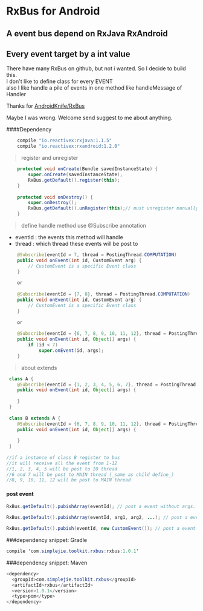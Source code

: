 # RxBus for Android
## A event bus depend on RxJava RxAndroid    
## Every event target by a int value

There have many RxBus on github, but not i wanted. So I decide to build this.      
I don't like to define class  for every EVENT     
also I like handle a pile of events in one method like handleMessage of Handler

Thanks for [AndroidKnife/RxBus](https://github.com/AndroidKnife/RxBus)


Maybe I was wrong. Welcome send suggest to me about anything.

####Dependency
```java
    compile "io.reactivex:rxjava:1.1.5"
    compile "io.reactivex:rxandroid:1.2.0"
```

>register and unregister

```java
    protected void onCreate(Bundle savedInstanceState) {
        super.onCreate(savedInstanceState);
        RxBus.getDefault().register(this);
    }
    
    protected void onDestroy() {
        super.onDestroy();
        RxBus.getDefault().unRegister(this);// must unregister manually when never use it anymore
    }
```

> define handle method use @Subscribe annotation

* eventId : the events this method will handle
* thread : which thread these events will be post to

```java
    @Subscribe(eventId = 7, thread = PostingThread.COMPUTATION)
    public void onEvent(int id, CustomEvent arg) {
        // CustomEvent is a specific Event class
    }
    
    or
    
    @Subscribe(eventId = {7, 8}, thread = PostingThread.COMPUTATION)
    public void onEvent(int id, CustomEvent arg) {
        // CustomEvent is a specific Event class
    }
    
    or
    
    @Subscribe(eventId = {6, 7, 8, 9, 10, 11, 12}, thread = PostingThread.MAIN)
    public void onEvent(int id, Object[] args) {
        if (id < 7)
            super.onEvent(id, args);
    }
```

> about extends

```java
 class A {
    @Subscribe(eventId = {1, 2, 3, 4, 5, 6, 7}, thread = PostingThread.IO)
    public void onEvent(int id, Object[] args) {
       
    }
 }
 
 class B extends A {
    @Subscribe(eventId = {6, 7, 8, 9, 10, 11, 12}, thread = PostingThread.MAIN)
    public void onEvent(int id, Object[] args) {
       
    }
 }
 
//if a instance of class B register to bus    
//it will receive all the event from 1-12    
//1, 2, 3, 4, 5 will be post to IO thread        
//6 and 7 will be post to MAIN thread (_same as child define_)
//8, 9, 10, 11, 12 will be post to MAIN thread  
```

#### post event    

```java
RxBus.getDefault().pubishArray(eventId); // post a event without args. 

RxBus.getDefault().pubishArray(eventId, arg1, arg2, ...); // post a event with variable arguments. 

RxBus.getDefault().pubish(eventId, new CustomEvent()); // post a event with specific Event object 
```


###dependency snippet: Gradle

```java
compile 'com.simplejie.toolkit.rxbus:rxbus:1.0.1'
```

###dependency snippet: Maven

```java
<dependency>
  <groupId>com.simplejie.toolkit.rxbus</groupId>
  <artifactId>rxbus</artifactId>
  <version>1.0.1</version>
  <type>pom</type>
</dependency>
```




